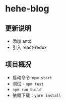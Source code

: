 # hehe-blog

## 更新说明

-   添加 antd
-   引入 react-redux

## 项目概况

-   启动命令-`npm start`
-   测试 - `npm test`
-   `npm run build`
-   依赖下载：`yarn install`
